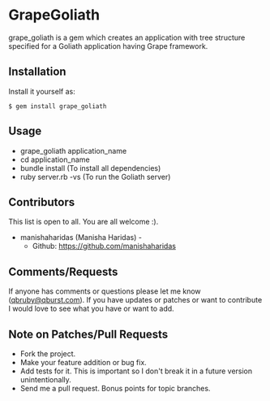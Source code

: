 # GrapeGoliath

grape_goliath is a gem which creates an application with tree structure specified for a Goliath application having Grape framework.

## Installation

Install it yourself as:

    $ gem install grape_goliath

## Usage

* grape_goliath application_name
* cd application_name
* bundle install 	(To install all dependencies)
* ruby server.rb -vs 	(To run the Goliath server)

## Contributors

This list is open to all. You are all welcome :).

* manishaharidas (Manisha Haridas) - 
  * Github: https://github.com/manishaharidas

## Comments/Requests

If anyone has comments or questions please let me know (qbruby@qburst.com).
If you have updates or patches or want to contribute I would love to see what you have or want to add.


## Note on Patches/Pull Requests

* Fork the project.
* Make your feature addition or bug fix.
* Add tests for it. This is important so I don't break it in a future version unintentionally.
* Send me a pull request. Bonus points for topic branches.
